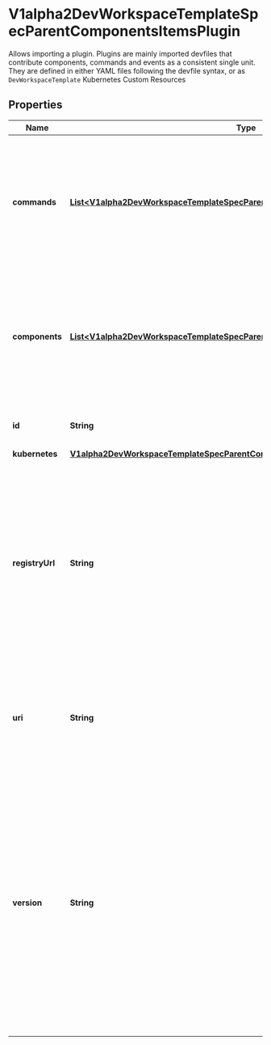 

# V1alpha2DevWorkspaceTemplateSpecParentComponentsItemsPlugin

Allows importing a plugin.  Plugins are mainly imported devfiles that contribute components, commands and events as a consistent single unit. They are defined in either YAML files following the devfile syntax, or as `DevWorkspaceTemplate` Kubernetes Custom Resources
## Properties

Name | Type | Description | Notes
------------ | ------------- | ------------- | -------------
**commands** | [**List&lt;V1alpha2DevWorkspaceTemplateSpecParentComponentsItemsPluginCommands&gt;**](V1alpha2DevWorkspaceTemplateSpecParentComponentsItemsPluginCommands.md) | Overrides of commands encapsulated in a parent devfile or a plugin. Overriding is done according to K8S strategic merge patch standard rules. |  [optional]
**components** | [**List&lt;V1alpha2DevWorkspaceTemplateSpecParentComponentsItemsPluginComponents&gt;**](V1alpha2DevWorkspaceTemplateSpecParentComponentsItemsPluginComponents.md) | Overrides of components encapsulated in a parent devfile or a plugin. Overriding is done according to K8S strategic merge patch standard rules. |  [optional]
**id** | **String** | Id in a registry that contains a Devfile yaml file |  [optional]
**kubernetes** | [**V1alpha2DevWorkspaceTemplateSpecParentComponentsItemsPluginKubernetes**](V1alpha2DevWorkspaceTemplateSpecParentComponentsItemsPluginKubernetes.md) |  |  [optional]
**registryUrl** | **String** | Registry URL to pull the parent devfile from when using id in the parent reference. To ensure the parent devfile gets resolved consistently in different environments, it is recommended to always specify the &#x60;registryUrl&#x60; when &#x60;id&#x60; is used. |  [optional]
**uri** | **String** | URI Reference of a parent devfile YAML file. It can be a full URL or a relative URI with the current devfile as the base URI. |  [optional]
**version** | **String** | Specific stack/sample version to pull the parent devfile from, when using id in the parent reference. To specify &#x60;version&#x60;, &#x60;id&#x60; must be defined and used as the import reference source. &#x60;version&#x60; can be either a specific stack version, or &#x60;latest&#x60;. If no &#x60;version&#x60; specified, default version will be used. |  [optional]



